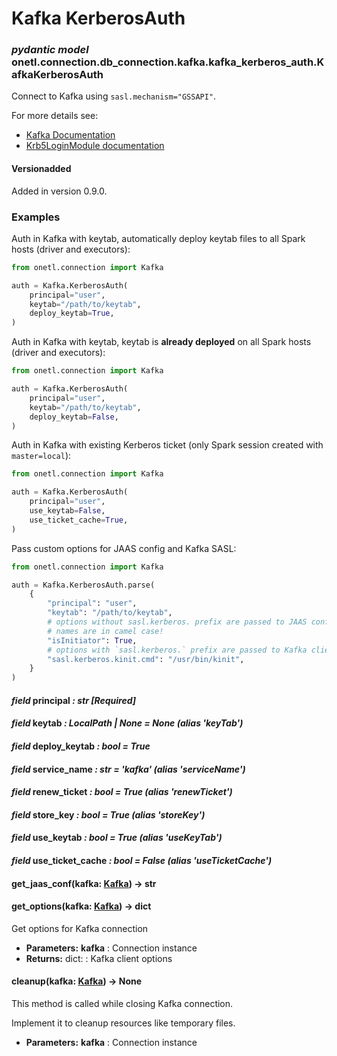 <a id="kafka-kerberos-auth"></a>

# Kafka KerberosAuth

### *pydantic model* onetl.connection.db_connection.kafka.kafka_kerberos_auth.KafkaKerberosAuth

Connect to Kafka using `sasl.mechanism="GSSAPI"`.

For more details see:

* [Kafka Documentation](https://kafka.apache.org/documentation/#security_sasl_kerberos_clientconfig)
* [Krb5LoginModule documentation](https://docs.oracle.com/javase/8/docs/jre/api/security/jaas/spec/com/sun/security/auth/module/Krb5LoginModule.html)

#### Versionadded
Added in version 0.9.0.

### Examples

Auth in Kafka with keytab, automatically deploy keytab files to all Spark hosts (driver and executors):

```python
from onetl.connection import Kafka

auth = Kafka.KerberosAuth(
    principal="user",
    keytab="/path/to/keytab",
    deploy_keytab=True,
)
```

Auth in Kafka with keytab, keytab is **already deployed** on all Spark hosts (driver and executors):

```python
from onetl.connection import Kafka

auth = Kafka.KerberosAuth(
    principal="user",
    keytab="/path/to/keytab",
    deploy_keytab=False,
)
```

Auth in Kafka with existing Kerberos ticket (only Spark session created with `master=local`):

```python
from onetl.connection import Kafka

auth = Kafka.KerberosAuth(
    principal="user",
    use_keytab=False,
    use_ticket_cache=True,
)
```

Pass custom options for JAAS config and Kafka SASL:

```python
from onetl.connection import Kafka

auth = Kafka.KerberosAuth.parse(
    {
        "principal": "user",
        "keytab": "/path/to/keytab",
        # options without sasl.kerberos. prefix are passed to JAAS config
        # names are in camel case!
        "isInitiator": True,
        # options with `sasl.kerberos.` prefix are passed to Kafka client config as-is
        "sasl.kerberos.kinit.cmd": "/usr/bin/kinit",
    }
)
```

<!-- !! processed by numpydoc !! -->

#### *field* principal *: str* *[Required]*

#### *field* keytab *: LocalPath | None* *= None* *(alias 'keyTab')*

#### *field* deploy_keytab *: bool* *= True*

#### *field* service_name *: str* *= 'kafka'* *(alias 'serviceName')*

#### *field* renew_ticket *: bool* *= True* *(alias 'renewTicket')*

#### *field* store_key *: bool* *= True* *(alias 'storeKey')*

#### *field* use_keytab *: bool* *= True* *(alias 'useKeyTab')*

#### *field* use_ticket_cache *: bool* *= False* *(alias 'useTicketCache')*

#### get_jaas_conf(kafka: [Kafka](connection.md#onetl.connection.db_connection.kafka.connection.Kafka)) → str

<!-- !! processed by numpydoc !! -->

#### get_options(kafka: [Kafka](connection.md#onetl.connection.db_connection.kafka.connection.Kafka)) → dict

Get options for Kafka connection

* **Parameters:**
  **kafka**
  : Connection instance
* **Returns:**
  dict:
  : Kafka client options

<!-- !! processed by numpydoc !! -->

#### cleanup(kafka: [Kafka](connection.md#onetl.connection.db_connection.kafka.connection.Kafka)) → None

This method is called while closing Kafka connection.

Implement it to cleanup resources like temporary files.

* **Parameters:**
  **kafka**
  : Connection instance

<!-- !! processed by numpydoc !! -->
